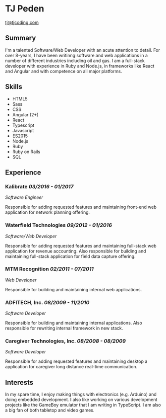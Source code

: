 # TJ Peden
<tj@tjcoding.com>

## Summary

I'm a talented Software/Web Developer with an acute attention to detail. For over 8-years, I have been writinng software and web applications in a number of different industries including oil and gas. I am a full-stack developer with experience in Ruby and Node.js, in frameworks like React and Angular and with competence on all major platforms.

## Skills

* HTML5
* Sass
* CSS
* Angular (2+)
* React
* Typescript
* Javascript
* ES2015
* Node.js
* Ruby
* Ruby on Rails
* SQL

## Experience

### Kalibrate *03/2016 - 01/2017*

*Software Engineer*

Responsible for adding requested features and maintaining front-end web application for network planning offering.

### Waterfield Technologies *09/2012 - 01/2016*

*Software/Web Developer*

Responsible for adding requested features and maintaining full-stack web application for revenue accounting. Also responsible for building and maintaining full-stack application for field data capture offering.

### MTM Recognition *02/2011 - 07/2011*

*Web Developer*

Responsible for building and maintaining internal web applications.

### ADFITECH, Inc. *08/2009 - 11/2010*

*Software Developer*

Responsible for building and maintaining internal applications. Also responsible for rewriting internal framework in new stack.

### Caregiver Technologies, Inc. *08/2008 - 08/2009*

*Software Developer*

Responsible for adding requested features and maintaining desktop a application for caregiver long distance real-time communication.

## Interests

In my spare time, I enjoy making things with electronics (e.g. Arduino) and doing embedded development. I also like working on various development projects like the GameBoy emulator that I am writing in TypeScript. I am also a big fan of both tabletop and video games.
